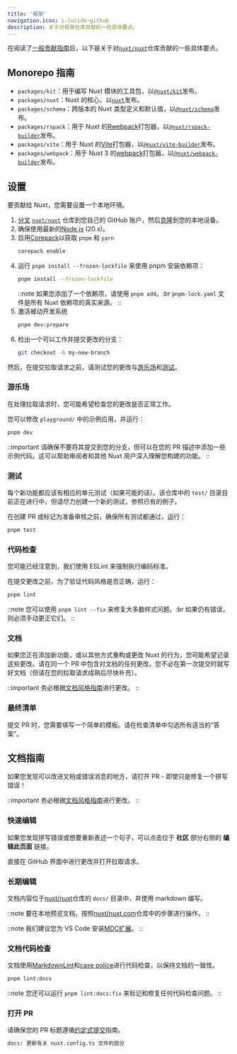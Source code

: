 ```yaml
---
title: '框架'
navigation.icon: i-lucide-github
description: 关于对框架仓库贡献的一些具体要点。
---
```


在阅读了[一般贡献指南](/docs/community/contribution)后，以下是关于对[`nuxt/nuxt`](https://github.com/nuxt/nuxt)仓库贡献的一些具体要点。

## Monorepo 指南

- `packages/kit`：用于编写 Nuxt 模块的工具包，以[`@nuxt/kit`](https://npmjs.com/package/@nuxt/kit)发布。
- `packages/nuxt`：Nuxt 的核心，以[`nuxt`](https://npmjs.com/package/nuxt)发布。
- `packages/schema`：跨版本的 Nuxt 类型定义和默认值，以[`@nuxt/schema`](https://npmjs.com/package/@nuxt/schema)发布。
- `packages/rspack`：用于 Nuxt 的[Rwebpack](https://rspack.dev)打包器，以[`@nuxt/rspack-builder`](https://npmjs.com/package/@nuxt/rspack-builder)发布。
- `packages/vite`：用于 Nuxt 的[Vite](https://vite.zhcndoc.com)打包器，以[`@nuxt/vite-builder`](https://npmjs.com/package/@nuxt/vite-builder)发布。
- `packages/webpack`：用于 Nuxt 3 的[webpack](https://webpack.js.org)打包器，以[`@nuxt/webpack-builder`](https://npmjs.com/package/@nuxt/webpack-builder)发布。

## 设置

要贡献给 Nuxt，您需要设置一个本地环境。

1. [分叉](https://help.github.com/articles/fork-a-repo) [`nuxt/nuxt`](https://github.com/nuxt/nuxt) 仓库到您自己的 GitHub 账户，然后[克隆](https://help.github.com/articles/cloning-a-repository)到您的本地设备。
2. 确保使用最新的[Node.js](https://nodejs.org/en) (20.x)。
3. 启用[Corepack](https://github.com/nodejs/corepack)以获取 `pnpm` 和 `yarn`
    ```bash [终端]
    corepack enable
    ```
4. 运行 `pnpm install --frozen-lockfile` 来使用 pnpm 安装依赖项：
    ```bash [终端]
    pnpm install --frozen-lockfile
    ```
    ::note
    如果您添加了一个依赖项，请使用 `pnpm add`。:br
    `pnpm-lock.yaml` 文件是所有 Nuxt 依赖项的真实来源。
    ::
5. 激活被动开发系统
    ```bash [终端]
    pnpm dev:prepare
    ```
6. 检出一个可以工作并提交更改的分支：
    ```bash [终端]
    git checkout -b my-new-branch
    ```

然后，在提交拉取请求之前，请测试您的更改与[游乐场](#playground)和[测试](#testing)。

### 游乐场

在处理拉取请求时，您可能希望检查您的更改是否正常工作。

您可以修改 `playground/` 中的示例应用，并运行：

```bash [终端]
pnpm dev
```

::important
请确保不要将其提交到您的分支，但可以在您的 PR 描述中添加一些示例代码。这可以帮助审阅者和其他 Nuxt 用户深入理解您构建的功能。
::

### 测试

每个新功能都应该有相应的单元测试（如果可能的话）。该仓库中的 `test/` 目录目前正在进行中，但请尽力创建一个新的测试，参照已有的例子。

在创建 PR 或标记为准备审核之前，确保所有测试都通过，运行：

```bash [终端]
pnpm test
```

### 代码检查

您可能已经注意到，我们使用 ESLint 来强制执行编码标准。

在提交更改之前，为了验证代码风格是否正确，运行：

```bash [终端]
pnpm lint
```

::note
您可以使用 `pnpm lint --fix` 来修复大多数样式问题。:br
如果仍有错误，则必须手动更正它们。
::

### 文档

如果您正在添加新功能，或以其他方式重构或更改 Nuxt 的行为，您可能希望记录这些更改。请在同一个 PR 中包含对文档的任何更改。您不必在第一次提交时就写好文档（但请在您的拉取请求成熟后尽快补充）。

::important
务必根据[文档风格指南](/docs/community/contribution#documentation-style-guide)进行更改。
::

### 最终清单

提交 PR 时，您需要填写一个简单的模板。请在检查清单中勾选所有适当的“答案”。

## 文档指南

如果您发现可以改进文档或错误消息的地方，请打开 PR - 即使只是修复一个拼写错误！

::important
务必根据[文档风格指南](/docs/community/contribution#documentation-style-guide)进行更改。
::

### 快速编辑

如果您发现拼写错误或想要重新表述一个句子，可以点击位于 **社区** 部分右侧的 **编辑此页面** 链接。

直接在 GitHub 界面中进行更改并打开拉取请求。

### 长期编辑

文档内容位于[nuxt/nuxt](https://github.com/nuxt/nuxt)仓库的 `docs/` 目录中，并使用 markdown 编写。

::note
要在本地预览文档，按照[nuxt/nuxt.com](https://github.com/nuxt/nuxt.com)仓库中的步骤进行操作。
::

::note
我们建议您为 VS Code 安装[MDC扩展](https://marketplace.visualstudio.com/items?itemName=Nuxt.mdc)。
::

### 文档代码检查

文档使用[MarkdownLint](https://github.com/DavidAnson/markdownlint)和[case police](https://github.com/antfu/case-police)进行代码检查，以保持文档的一致性。

```bash [终端]
pnpm lint:docs
```

::note
您还可以运行 `pnpm lint:docs:fix` 来标记和修复任何代码检查问题。
::

### 打开 PR

请确保您的 PR 标题遵循[约定式提交](https://www.conventionalcommits.org)指南。

```bash [PR 标题示例]
docs: 更新有关 nuxt.config.ts 文件的部分
```
